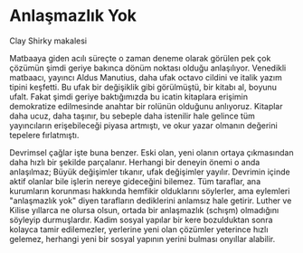 # Anlaşmazlık Yok

Clay Shirky makalesi

Matbaaya giden acılı süreçte o zaman deneme olarak görülen pek çok çözümün şimdi geriye bakınca dönüm noktası olduğu anlaşılıyor. Venedikli matbaacı, yayıncı Aldus Manutius, daha ufak octavo cildini ve italik yazım tipini keşfetti. Bu ufak bir değişiklik gibi görülmüştü, bir kitabı al, boyunu ufalt. Fakat şimdi geriye baktığımızda bu icatin kitaplara erişimin demokratize edilmesinde anahtar bir rolünün olduğunu anlıyoruz. Kitaplar daha ucuz, daha taşınır, bu sebeple daha istenilir hale gelince tüm yayıncıların erişebileceği piyasa artmıştı, ve okur yazar olmanın değerini tepelere fırlatmıştı.

Devrimsel çağlar işte buna benzer. Eski olan, yeni olanın ortaya çıkmasından daha hızlı bir şekilde parçalanır. Herhangi bir deneyin önemi o anda anlaşılmaz; Büyük değişimler tıkanır, ufak değişimler yayılır. Devrimin içinde aktif olanlar bile işlerin nereye gideceğini bilemez. Tüm taraflar, ana kurumların korunması hakkında hemfikir olduklarını söylerler, ama eylemleri "anlaşmazlık yok" diyen tarafların dediklerini anlamsız hale getirir. Luther ve Kilise yıllarca ne olursa olsun, ortada bir anlaşmazlık (schışm) olmadığını söyleyip durmuşlardır. Kadim sosyal yapılar bir kere bozulduktan sonra kolayca tamir edilemezler, yerlerine yeni olan çözümler yeterince hızlı gelemez, herhangi yeni bir sosyal yapının yerini bulması onyıllar alabilir.
